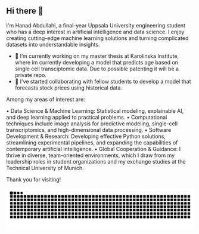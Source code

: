 ## Hi there 👋
I'm Hanad Abdullahi, a final-year Uppsala University engineering student who has a deep interest in artificial intelligence and data science. I enjoy creating cutting-edge machine learning solutions and turning complicated datasets into understandable insights.

- 🔭 I’m currently working on my master thesis at Karolinska Institute, where im currently developing a model that predicts age based on single cell transciptomic data. Due to possible patenting it will be a private repo.
- 🔭 I've started collaborating with fellow students to develop a model that forecasts stock prices using historical data.




Among my areas of interest are:

• Data Science & Machine Learning: Statistical modeling, explainable AI, and deep learning applied to practical problems.
• Computational techniques include image analysis for predictive modeling, single-cell transcriptomics, and high-dimensional data processing.
• Software Development & Research: Developing effective Python solutions, streamlining experimental pipelines, and expanding the capabilities of contemporary artificial intelligence.
• Global Cooperation & Guidance: I thrive in diverse, team-oriented environments, which I draw from my leadership roles in student organizations and my exchange studies at the Technical University of Munich.


Thank you for visiting! 

<img src="https://raw.githubusercontent.com/hanadabdullahi/hanadabdullahi/output/snake.svg" alt="Snake animation" />

###
